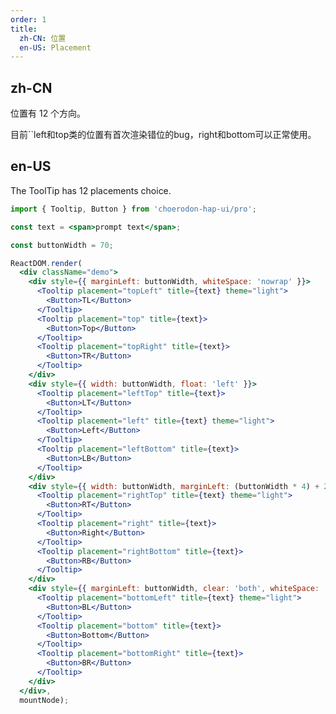 ```yaml
---
order: 1
title:
  zh-CN: 位置
  en-US: Placement
---
```


## zh-CN

位置有 12 个方向。

目前``left和top类的位置有首次渲染错位的bug，right和bottom可以正常使用。`
`
## en-US

The ToolTip has 12 placements choice.

````jsx
import { Tooltip, Button } from 'choerodon-hap-ui/pro';

const text = <span>prompt text</span>;

const buttonWidth = 70;

ReactDOM.render(
  <div className="demo">
    <div style={{ marginLeft: buttonWidth, whiteSpace: 'nowrap' }}>
      <Tooltip placement="topLeft" title={text} theme="light">
        <Button>TL</Button>
      </Tooltip>
      <Tooltip placement="top" title={text}>
        <Button>Top</Button>
      </Tooltip>
      <Tooltip placement="topRight" title={text}>
        <Button>TR</Button>
      </Tooltip>
    </div>
    <div style={{ width: buttonWidth, float: 'left' }}>
      <Tooltip placement="leftTop" title={text}>
        <Button>LT</Button>
      </Tooltip>
      <Tooltip placement="left" title={text} theme="light">
        <Button>Left</Button>
      </Tooltip>
      <Tooltip placement="leftBottom" title={text}>
        <Button>LB</Button>
      </Tooltip>
    </div>
    <div style={{ width: buttonWidth, marginLeft: (buttonWidth * 4) + 24 }}>
      <Tooltip placement="rightTop" title={text} theme="light">
        <Button>RT</Button>
      </Tooltip>
      <Tooltip placement="right" title={text}>
        <Button>Right</Button>
      </Tooltip>
      <Tooltip placement="rightBottom" title={text}>
        <Button>RB</Button>
      </Tooltip>
    </div>
    <div style={{ marginLeft: buttonWidth, clear: 'both', whiteSpace: 'nowrap' }}>
      <Tooltip placement="bottomLeft" title={text} theme="light">
        <Button>BL</Button>
      </Tooltip>
      <Tooltip placement="bottom" title={text}>
        <Button>Bottom</Button>
      </Tooltip>
      <Tooltip placement="bottomRight" title={text}>
        <Button>BR</Button>
      </Tooltip>
    </div>
  </div>,
  mountNode);
````

<style>
.code-box-demo .demo {
  overflow: auto;
}
.code-box-demo .c7n-pro-btn {
  margin-right: 8px;
  margin-bottom: 8px;
  margin-left: 0;
}
#components-tooltip-demo-placement .c7n-pro-btn {
  width: 70px;
  text-align: center;
  padding: 0;
}
</style>
